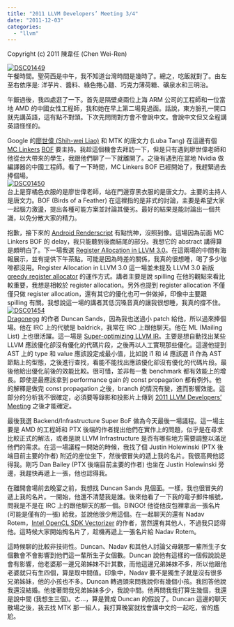 ```yaml
---
title: "2011 LLVM Developers’ Meeting 3/4"
date: "2011-12-03"
categories: 
  - "llvm"
---
```


Copyright (c) 2011 陳韋任 (Chen Wei-Ren)

[![DSC01449](http://lh4.ggpht.com/-TB-4qwGvDDw/Ts_bnV17S2I/AAAAAAAABt0/BgepCwGpfZ8/DSC01449_thumb%25255B1%25255D.jpg?imgmax=800)](http://lh3.ggpht.com/-aWqSzuOJX2c/Ts_bm75kufI/AAAAAAAABtw/WLZD_Ro8C2I/s1600-h/DSC01449%25255B4%25255D.jpg)  
午餐時間。聖荷西是中午，我不知道台灣時間是幾時了。總之，吃飯就對了。由左至右依序是: 洋芋片、醬料、綠色捲心麵、巧克力薄荷糖、礦泉水和三明治。

午飯過後，我四處逛了一下。首先是隔壁桌兩位上海 ARM 公司的工程師和一位當地 AMD 的中國女性工程師，我和她在早上第二場見過面。話說，東方臉孔一開口就先講英語，這有點不對頭。下次先問問對方會不會說中文。會說中文但又全程講英語怪怪的。

Google 的[廖世偉 (Shih-wei Liao)](http://www.csie.ntu.edu.tw/~liao/) 和 MTK 的唐文力 (Luba Tang) 在這邊有個 [MC Linkers](http://code.google.com/p/mclinker/) [BOF](http://zh.wikipedia.org/wiki/BoF) 要主持。我趁這個機會去拜訪一下，但是只有遇到廖世偉老師和他從台大帶來的學生，我跟他們聊了一下就離開了。之後有遇到在當地 Nvidia 做編譯器的中國工程師。看了一下時間，MC Linkers BOF 已經開始了，我趕緊過去捧個場。  
[![DSC01450](http://lh4.ggpht.com/-ALnbsS405zc/Ts_gqRTzFII/AAAAAAAABuE/XQwWVA9wBHo/DSC01450_thumb%25255B1%25255D.jpg?imgmax=800)](http://lh3.ggpht.com/-uEXGD2pZfm0/Ts_gpwE4Z_I/AAAAAAAABuA/AoUy2gOKObY/s1600-h/DSC01450%25255B4%25255D.jpg)  
台上是穿橘色衣服的是廖世偉老師，站在門邊穿黑衣服的是唐文力。主要的主持人是唐文力。BOF (Birds of a Feather) 在這裡指的是非式的討論，主要是希望大家一起腦力激盪，提出各種可能方案並討論其優劣。最好的結果是能討論出一個共識，以免分散大家的精力。

抱歉，接下來的 [Android Renderscript](http://llvm.org/devmtg/2011-11/#talk15) 有點恍神，沒照到像。這場因為前面 MC Linkers BOF 的 delay，我只能聽到後面結尾的部分。我想它的 abstract 講得算是頗明白了。下一場我選 [Register Allocation in LLVM 3.0](http://llvm.org/devmtg/2011-11/#talk6)。在這兩場的中間有海報展示，並有提供下午茶點。可能是因為時差的關係，我真的很想睡，喝了多少咖啡都沒用。Register Allocation in LLVM 3.0 這一場並未提及 LLVM 3.0 新版 [greedy register allocator](http://blog.llvm.org/2011/09/greedy-register-allocation-in-llvm-30.html) 的運作方式。講者主要是說 spilling 在他的觀點來看比較重要，我想是相較於 register allocation。另外也提到 register allocation 不僅僅只做 register allocation，還有其它的優化也可一併做掉，印像中主要跟 spilling 有關。我想說這一場的講者其低沉嗓音真的讓我很想睡，我真的撐不住。  
[![DSC01454](http://lh5.ggpht.com/-XsVedZVLTX0/Ts_jVhCTD6I/AAAAAAAABuU/2fXtFu0aqyg/DSC01454_thumb%25255B1%25255D.jpg?imgmax=800)](http://lh5.ggpht.com/-gPItZ2EcL0E/Ts_jVLBVDGI/AAAAAAAABuQ/PgcbYw3QV0I/s1600-h/DSC01454%25255B4%25255D.jpg)  
[Dragonegg](http://dragonegg.llvm.org/) 的作者 Duncan Sands，因為我也送過小 patch 給他，所以過來捧個場。他在 IRC 上的代號是 baldrick，我常在 IRC 上跟他聊天。他在 ML (Mailing List) 上也很活躍。這一場是 [Super-optimizing LLVM IR](http://llvm.org/devmtg/2011-11/#talk5)。主要是想自動找出某些 LLVM 應該優化卻沒有優化的代碼片段，之後再以人工實現那些優化。這邊他提到 AST 上的 type 和 value 應該設定成最小值，比如說 i1 和 i4 應該選 i1 作為 AST 節點上的型態，之後進行查找，看能不能找出應該優化卻沒有優化的代碼片段。最後他給出優化前後的效能比較。很可惜，並非每一隻 benchmark 都有效能上的增長。即使是最應該拿到 performance gain 的 const propagation 都有例外。他的解釋是做完 const propagation 之後，branch 的情況有變，進而影響效能。這部分的分析我不很確定，必須要等錄影和投影片上傳到 [2011 LLVM Developers’ Meeting](http://llvm.org/devmtg/2011-11/) 之後才能確定。

最後我選 Backend/Infrastructure Super BoF 做為今天最後一場議程。這一場主要是 AMD 的工程師和 PTX 後端的作者提出他們在實作上的問題，似乎是在尋求比較正式的解法，或者是說 LLVM Infrastructure 是否有哪些地方需要調整以滿足他們的需求。在這一場議程一開始的時候，我找了個 Justin Holewinski (PTX 後端目前主要的作者) 附近的座位坐下，然後很冒失的遞上我的名片。我很高興他認得我。剛巧 Dan Bailey (PTX 後端目前主要的作者) 也坐在 Justin Holewinski 旁邊，我趕快再遞上一張，他也認得我。

在離開會場前去晚宴之前，我想找 Duncan Sands 見個面。一樣，我也很冒失的遞上我的名片。一開始，他還不清楚我是誰。後來他看了一下我的電子郵件帳號，問我是不是在 IRC 上的跟他聊天的那一個。BINGO! 他從他皮包裡拿出一張名片 (可能是僅有的一張) 給我，並說他很少用這個。在一起聊天的還有 Nadav Rotem，[Intel OpenCL SDK Vectorizer](http://llvm.org/devmtg/2011-11/#talk13) 的作者，當然還有其他人，不過我只認得他。這時候大家開始掏名片了，趁機再遞上一張名片給 Nadav Rotem。

這時候聊的比較非技術性。Duncan、Nadav 和其他人討論父母親那一輩所生子女個數會不會影響到他們這一輩所生子女個數。Duncan 說他有這樣的一個假說說是會有影響，他老婆那一邊兄弟姊妹不計其數，而他這邊兄弟姊妹不多，所以他跟他老婆就只有生四個，算是取中間值。印象中，Nadav 要不是獨生子就是沒有很多兄弟姊妹，他的小孩也不多。Duncan 轉過頭來問我說你有幾個小孩。我回答他說我還沒結婚。他接著問我兄弟姊妹多少，我說中間。他再問我我打算生幾個，我還是說中間 (我想生三個)。ㄜ…，算是贊成 Duncan 的假說了。Duncan 這邊的聊天散場之後，我去找 MTK 那一組人，我打算晚宴就找會講中文的一起吃，省的尷尬。
